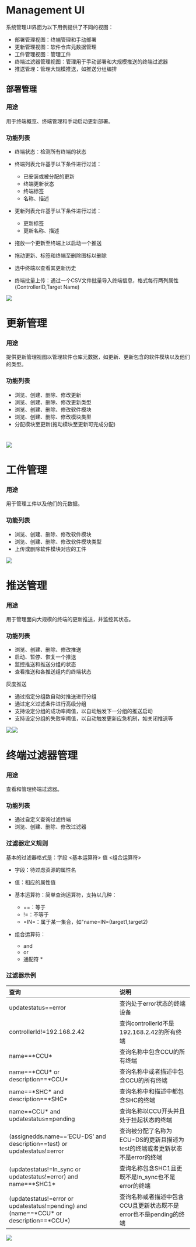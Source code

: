 # Management UI

系统管理UI界面为以下用例提供了不同的视图：

* 部署管理视图：终端管理和手动部署
* 更新管理视图：软件仓库元数据管理
* 工件管理视图：管理工件
* 终端过滤器管理视图：管理用于手动部署和大规模推送的终端过滤器
* 推送管理：管理大规模推送，如推送分组编排

## 部署管理

### 用途

用于终端概览、终端管理和手动启动更新部署。

### 功能列表

* 终端状态：检测所有终端的状态
* 终端列表允许基于以下条件进行过滤：

  * 已安装或被分配的更新
  * 终端更新状态
  * 终端标签
  * 名称、描述

* 更新列表允许基于以下条件进行过滤：

  * 更新标签
  * 更新名称、描述

* 拖放一个更新至终端上以启动一个推送

* 拖动更新、标签和终端至删除图标以删除

* 选中终端以查看其更新历史
* 终端批量上传：通过一个CSV文件批量导入终端信息，格式每行两列属性\(ControllerID,Target Name\)

![](/assets/deployment_mgmt.png)

# 更新管理

### 用途

提供更新管理视图以管理软件仓库元数据，如更新、更新包含的软件模块以及他们的类型。

### 功能列表

* 浏览、创建、删除、修改更新
* 浏览、创建、删除、修改更新类型
* 浏览、创建、删除、修改软件模块
* 浏览、创建、删除、修改模块类型
* 分配模块至更新\(拖动模块至更新可完成分配\)

# ![](/assets/distribution_mgmt.png)

# 工件管理

### 用途

用于管理工件以及他们的元数据。

### 功能列表

* 浏览、创建、删除、修改软件模块
* 浏览、创建、删除、修改软件模块类型
* 上传或删除软件模块对应的工件

![](/assets/artifact_mgmt.png)

# 推送管理

### 用途

用于管理面向大规模的终端的更新推送，并监控其状态。

### 功能列表

* 浏览、创建、删除、修改推送
* 启动、暂停、恢复一个推送
* 监控推送和推送分组的状态
* 查看推送和各推送组内的终端状态

灰度推送

* 通过指定分组数自动对推送进行分组
* 通过定义过滤条件进行高级分组
* 支持设定分组的成功率阈值，以自动触发下一分组的推送启动
* 支持设定分组的失败率阈值，以自动触发更新应急机制，如关闭推送等

![](/assets/rollout_mgmt.png)![](/assets/rollout_groups.png)

# 终端过滤器管理

### 用途

查看和管理终端过滤器。

### 功能列表

* 通过自定义查询过滤终端
* 浏览、创建、删除、修改过滤器

### 过滤器定义规则

基本的过滤器格式是：字段 &lt;基本运算符&gt; 值 &lt;组合运算符&gt;

* 字段：待过虑资源的属性名
* 值：相应的属性值
* 基本运算符：简单查询运算符，支持以几种：

  * ==：等于
  * !=：不等于
  * =IN=：属于某一集合，如"name=IN=\(target1,target2\)

* 组合运算符：

  * and
  * or
  * 通配符 \*

### 过滤器示例

| 查询 | 说明 |
| :--- | :--- |
| updatestatus==error | 查询处于error状态的终端设备 |
| controllerId!=192.168.2.42 | 查询controllerId不是192.168.2.42的所有终端 |
| name==\*CCU\* | 查询名称中包含CCU的所有终端 |
| name==\*CCU\* or description==\*CCU\* | 查询名称中或者描述中包含CCU的所有终端 |
| name==\*SHC\* and description==\*SHC\* | 查询名称中和描述中都包含SHC的终端 |
| name==CCU\* and updatestatus==pending | 查询名称以CCU开头并且处于挂起状态的终端 |
| \(assignedds.name==‘ECU-DS’ and description==test\) or updatestatus!=error | 查询被分配了名称为ECU-DS的更新且描述为test的终端或者更新状态不是error的终端 |
| \(updatestatus!=In\_sync or updatestatus!=error\) and name==\*SHC1\* | 查询名称包含SHC1且更既不是In\_sync也不是error的终端 |
| \(updatestatus!=error or updatestatus!=pending\) and \(name==\*CCU\* or description==\*CCU\*\) | 查询名称或者描述中包含CCU且更新状态既不是error也不是pending的终端 |

![](/assets/target_filter.png)

